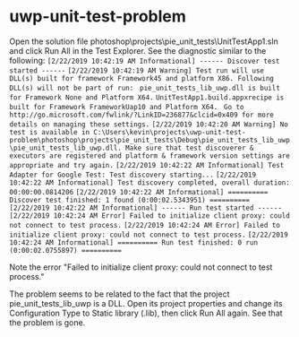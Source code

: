 # uwp-unit-test-problem

Open the solution file photoshop\projects\pie_unit_tests\UnitTestApp1.sln and click Run All in the Test Explorer. See the diagnostic similar to the following:
`[2/22/2019 10:42:19 AM Informational] ------ Discover test started ------`
`[2/22/2019 10:42:19 AM Warning] Test run will use DLL(s) built for framework Framework45 and platform X86. Following DLL(s) will not be part of run: `
`pie_unit_tests_lib_uwp.dll is built for Framework None and Platform X64.`
`UnitTestApp1.build.appxrecipe is built for Framework FrameworkUap10 and Platform X64.`
` Go to http://go.microsoft.com/fwlink/?LinkID=236877&clcid=0x409 for more details on managing these settings.`
`[2/22/2019 10:42:20 AM Warning] No test is available in C:\Users\kevin\projects\uwp-unit-test-problem\photoshop\projects\pie_unit_tests\Debug\pie_unit_tests_lib_uwp\pie_unit_tests_lib_uwp.dll. Make sure that test discoverer & executors are registered and platform & framework version settings are appropriate and try again.`
`[2/22/2019 10:42:22 AM Informational] Test Adapter for Google Test: Test discovery starting...`
`[2/22/2019 10:42:22 AM Informational] Test discovery completed, overall duration: 00:00:00.0814206`
`[2/22/2019 10:42:22 AM Informational] ========== Discover test finished: 1 found (0:00:02.5343951) ==========`
`[2/22/2019 10:42:22 AM Informational] ------ Run test started ------`
`[2/22/2019 10:42:24 AM Error] Failed to initialize client proxy: could not connect to test process.`
`[2/22/2019 10:42:24 AM Error] Failed to initialize client proxy: could not connect to test process.`
`[2/22/2019 10:42:24 AM Informational] ========== Run test finished: 0 run (0:00:02.0755897) ==========`

Note the error "Failed to initialize client proxy: could not connect to test process."

The problem seems to be related to the fact that the project pie_unit_tests_lib_uwp is a DLL. Open its project properties and change its Configuration Type to Static library (.lib), then click Run All again. See that the problem is gone.
